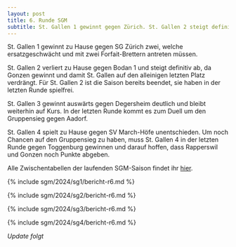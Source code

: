 ```yaml
---
layout: post
title: 6. Runde SGM
subtitle: St. Gallen 1 gewinnt gegen Zürich. St. Gallen 2 steigt definitiv ab. St. Gallen 3 gewinnt. St. Gallen 4 spielt unentschieden.
---
```


St. Gallen 1 gewinnt zu Hause gegen SG Zürich zwei, welche ersatzgeschwächt und mit zwei Forfait-Brettern antreten
müssen.

St. Gallen 2 verliert zu Hause gegen Bodan 1 und steigt definitiv ab, da Gonzen gewinnt und damit St. Gallen auf den
alleinigen letzten Platz verdrängt. Für St. Gallen 2 ist die Saison bereits beendet, sie haben in der letzten Runde
spielfrei.

St. Gallen 3 gewinnt auswärts gegen Degersheim deutlich und bleibt weiterhin auf Kurs. In der letzten Runde kommt es zum
Duell um den Gruppensieg gegen Aadorf.

St. Gallen 4 spielt zu Hause gegen SV March-Höfe unentschieden. Um noch Chancen auf den Gruppensieg zu haben, muss St.
Gallen 4 in der letzten Runde gegen Toggenburg gewinnen und darauf hoffen, dass Rapperswil und Gonzen noch Punkte
abgeben.

Alle Zwischentabellen der laufenden SGM-Saison findet ihr [hier](/sgm/2024/sg1).

{% include sgm/2024/sg1/bericht-r6.md %}

{% include sgm/2024/sg2/bericht-r6.md %}

{% include sgm/2024/sg3/bericht-r6.md %}

{% include sgm/2024/sg4/bericht-r6.md %}

_Update folgt_

<style>
table th, table td:nth-of-type(4) {
    white-space: nowrap;
}
</style>
